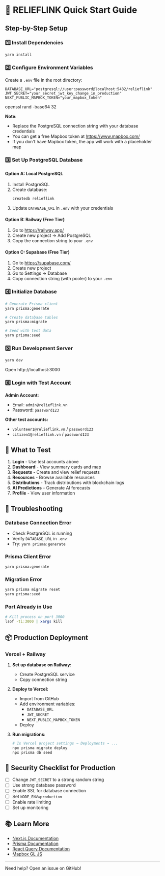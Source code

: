 # 🚀 RELIEFLINK Quick Start Guide

## Step-by-Step Setup

### 1️⃣ Install Dependencies

```bash
yarn install
```

### 2️⃣ Configure Environment Variables

Create a `.env` file in the root directory:

```env
DATABASE_URL="postgresql://user:password@localhost:5432/relieflink"
JWT_SECRET="your_secret_jwt_key_change_in_production"
NEXT_PUBLIC_MAPBOX_TOKEN="your_mapbox_token"
```
openssl rand -base64 32

**Note:** 
- Replace the PostgreSQL connection string with your database credentials
- You can get a free Mapbox token at https://www.mapbox.com/
- If you don't have Mapbox token, the app will work with a placeholder map

### 3️⃣ Set Up PostgreSQL Database

#### Option A: Local PostgreSQL
1. Install PostgreSQL
2. Create database:
   ```bash
   createdb relieflink
   ```
3. Update `DATABASE_URL` in `.env` with your credentials

#### Option B: Railway (Free Tier)
1. Go to https://railway.app/
2. Create new project → Add PostgreSQL
3. Copy the connection string to your `.env`

#### Option C: Supabase (Free Tier)
1. Go to https://supabase.com/
2. Create new project
3. Go to Settings → Database
4. Copy connection string (with pooler) to your `.env`

### 4️⃣ Initialize Database

```bash
# Generate Prisma client
yarn prisma:generate

# Create database tables
yarn prisma:migrate

# Seed with test data
yarn prisma:seed
```

### 5️⃣ Run Development Server

```bash
yarn dev
```

Open http://localhost:3000

### 6️⃣ Login with Test Account

**Admin Account:**
- Email: `admin@relieflink.vn`
- Password: `password123`

**Other test accounts:**
- `volunteer1@relieflink.vn` / `password123`
- `citizen1@relieflink.vn` / `password123`

## 🎯 What to Test

1. **Login** - Use test accounts above
2. **Dashboard** - View summary cards and map
3. **Requests** - Create and view relief requests
4. **Resources** - Browse available resources
5. **Distributions** - Track distributions with blockchain logs
6. **AI Predictions** - Generate AI forecasts
7. **Profile** - View user information

## 🔧 Troubleshooting

### Database Connection Error
- Check PostgreSQL is running
- Verify `DATABASE_URL` in `.env`
- Try: `yarn prisma:generate`

### Prisma Client Error
```bash
yarn prisma:generate
```

### Migration Error
```bash
yarn prisma migrate reset
yarn prisma:seed
```

### Port Already in Use
```bash
# Kill process on port 3000
lsof -ti:3000 | xargs kill
```

## 📦 Production Deployment

### Vercel + Railway

1. **Set up database on Railway:**
   - Create PostgreSQL service
   - Copy connection string

2. **Deploy to Vercel:**
   - Import from GitHub
   - Add environment variables:
     - `DATABASE_URL`
     - `JWT_SECRET`
     - `NEXT_PUBLIC_MAPBOX_TOKEN`
   - Deploy

3. **Run migrations:**
   ```bash
   # In Vercel project settings → Deployments → ...
   npx prisma migrate deploy
   npx prisma db seed
   ```

## 🔐 Security Checklist for Production

- [ ] Change `JWT_SECRET` to a strong random string
- [ ] Use strong database password
- [ ] Enable SSL for database connection
- [ ] Set `NODE_ENV=production`
- [ ] Enable rate limiting
- [ ] Set up monitoring

## 📚 Learn More

- [Next.js Documentation](https://nextjs.org/docs)
- [Prisma Documentation](https://www.prisma.io/docs)
- [React Query Documentation](https://tanstack.com/query)
- [Mapbox GL JS](https://docs.mapbox.com/mapbox-gl-js/)

---

Need help? Open an issue on GitHub!

